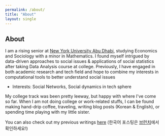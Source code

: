 ```yaml
---
permalink: /about/
title: "About"
layout: single
---
```


## About

I am a rising senior at [New York University Abu Dhabi][nyuad-link], studying Economics and
Sociology with a minor in Mathematics. I found myself intrigued by data-driven
approaches to social issues & applications of social statistics after taking
Data Analysis course at college. Previously, I have engaged in both academic research and tech field and hope to combine my interests in computational tools to better understand social issues

- Interests: Social Networks, Social dynamics in tech sphere


My college track was been pretty leeway, but happy with where I've come so far.
When I am not doing college or work-related stuffs, I can be found making
hand-drip coffee, traveling, writing blog posts (Korean & English), or spending
time playing with my little sister.

You can also check out my previous writings [here][medium-blog]
(한국어 포스팅은 [브런치][brunch-blog]에서 확인하세요!)

[nyuad-link]: https://nyuad.nyu.edu/en/
[medium-blog]: https://medium.com/@sh4733
[brunch-blog]: https://brunch.co.kr/@soohyunhwangbo
